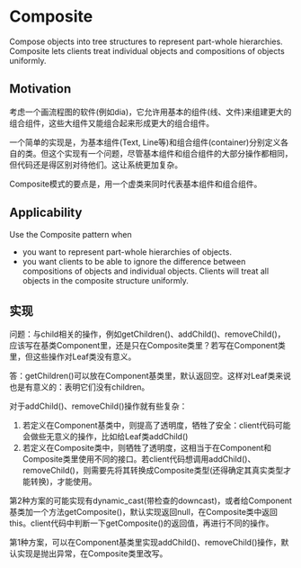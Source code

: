 # Composite
Compose objects into tree structures to represent part-whole hierarchies. Composite lets clients treat individual objects and compositions of objects uniformly.

## Motivation
考虑一个画流程图的软件(例如dia)，它允许用基本的组件(线、文件)来组建更大的组合组件，这些大组件又能组合起来形成更大的组合组件。

一个简单的实现是，为基本组件(Text, Line等)和组合组件(container)分别定义各自的类。但这个实现有一个问题，尽管基本组件和组合组件的大部分操作都相同，但代码还是得区别对待他们。这让系统更加复杂。

Composite模式的要点是，用一个虚类来同时代表基本组件和组合组件。

## Applicability
Use the Composite pattern when

- you want to represent part-whole hierarchies of objects.
- you want clients to be able to ignore the difference between compositions of objects and individual objects. Clients will treat all objects in the composite structure uniformly.

## 实现
问题：与child相关的操作，例如getChildren()、addChild()、removeChild()，应该写在基类Component里，还是只在Composite类里？若写在Component类里，但这些操作对Leaf类没有意义。

答：getChildren()可以放在Component基类里，默认返回空。这样对Leaf类来说也是有意义的：表明它们没有children。

对于addChild()、removeChild()操作就有些复杂：

1. 若定义在Component基类中，则提高了透明度，牺牲了安全：client代码可能会做些无意义的操作，比如给Leaf类addChild()
2. 若定义在Composite类中，则牺牲了透明度，这相当于在Component和Composite类里使用不同的接口。若client代码想调用addChild()、removeChild()，则需要先将其转换成Composite类型(还得确定其真实类型才能转换)，才能使用。

第2种方案的可能实现有dynamic_cast(带检查的downcast)，或者给Component基类加一个方法getComposite()，默认实现返回null，在Composite类中返回this。client代码中判断一下getComposite()的返回值，再进行不同的操作。

第1种方案，可以在Component基类里实现addChild()、removeChild()操作，默认实现是抛出异常，在Composite类里改写。
